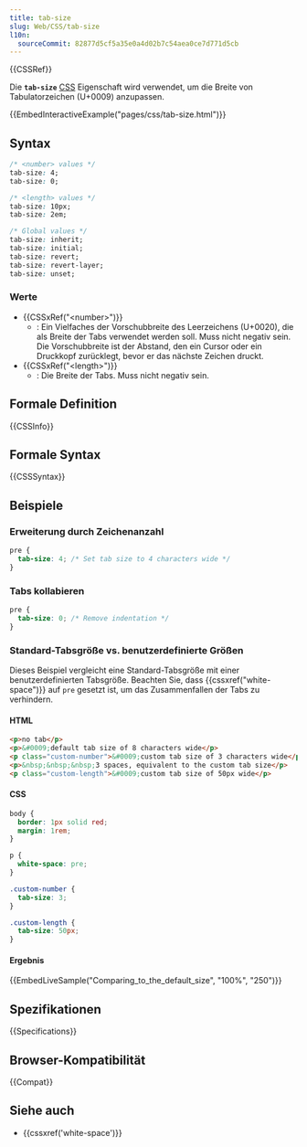 ```yaml
---
title: tab-size
slug: Web/CSS/tab-size
l10n:
  sourceCommit: 82877d5cf5a35e0a4d02b7c54aea0ce7d771d5cb
---
```


{{CSSRef}}

Die **`tab-size`** [CSS](/de/docs/Web/CSS) Eigenschaft wird verwendet, um die Breite von Tabulatorzeichen (U+0009) anzupassen.

{{EmbedInteractiveExample("pages/css/tab-size.html")}}

## Syntax

```css
/* <number> values */
tab-size: 4;
tab-size: 0;

/* <length> values */
tab-size: 10px;
tab-size: 2em;

/* Global values */
tab-size: inherit;
tab-size: initial;
tab-size: revert;
tab-size: revert-layer;
tab-size: unset;
```

### Werte

- {{CSSxRef("&lt;number&gt;")}}
  - : Ein Vielfaches der Vorschubbreite des Leerzeichens (U+0020), die als Breite der Tabs verwendet werden soll. Muss nicht negativ sein. Die Vorschubbreite ist der Abstand, den ein Cursor oder ein Druckkopf zurücklegt, bevor er das nächste Zeichen druckt.
- {{CSSxRef("&lt;length&gt;")}}
  - : Die Breite der Tabs. Muss nicht negativ sein.

## Formale Definition

{{CSSInfo}}

## Formale Syntax

{{CSSSyntax}}

## Beispiele

### Erweiterung durch Zeichenanzahl

```css
pre {
  tab-size: 4; /* Set tab size to 4 characters wide */
}
```

### Tabs kollabieren

```css
pre {
  tab-size: 0; /* Remove indentation */
}
```

### Standard-Tabsgröße vs. benutzerdefinierte Größen

Dieses Beispiel vergleicht eine Standard-Tabsgröße mit einer benutzerdefinierten Tabsgröße. Beachten Sie, dass {{cssxref("white-space")}} auf `pre` gesetzt ist, um das Zusammenfallen der Tabs zu verhindern.

#### HTML

```html
<p>no tab</p>
<p>&#0009;default tab size of 8 characters wide</p>
<p class="custom-number">&#0009;custom tab size of 3 characters wide</p>
<p>&nbsp;&nbsp;&nbsp;3 spaces, equivalent to the custom tab size</p>
<p class="custom-length">&#0009;custom tab size of 50px wide</p>
```

#### CSS

```css hidden
body {
  border: 1px solid red;
  margin: 1rem;
}
```

```css
p {
  white-space: pre;
}

.custom-number {
  tab-size: 3;
}

.custom-length {
  tab-size: 50px;
}
```

#### Ergebnis

{{EmbedLiveSample("Comparing_to_the_default_size", "100%", "250")}}

## Spezifikationen

{{Specifications}}

## Browser-Kompatibilität

{{Compat}}

## Siehe auch

- {{cssxref('white-space')}}
